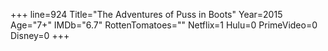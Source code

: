 +++
line=924
Title="The Adventures of Puss in Boots"
Year=2015
Age="7+"
IMDb="6.7"
RottenTomatoes=""
Netflix=1
Hulu=0
PrimeVideo=0
Disney=0
+++

